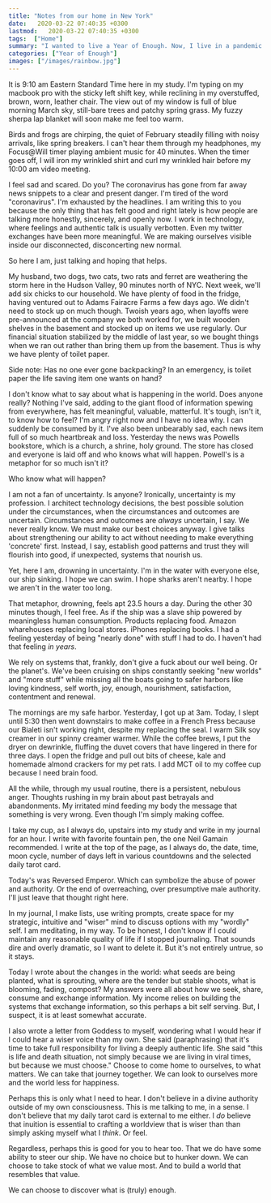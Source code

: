 ```yaml
---
title: "Notes from our home in New York"
date:   2020-03-22 07:40:35 +0300
lastmod:   2020-03-22 07:40:35 +0300
tags:  ["Home"]
summary: "I wanted to live a Year of Enough. Now, I live in a pandemic epicenter where there is no more. Ironic, don't you think? Inside all the uncertainty, I'm discovering the seeds of enough."
categories: ["Year of Enough"]
images: ["/images/rainbow.jpg"]
---
```


It is 9:10 am Eastern Standard Time here in my  study. I'm typing on my macbook pro with the sticky left shift key, while reclining in my overstuffed, brown, worn, leather chair. The view out of my window is full of blue morning March sky, still-bare trees and patchy spring grass. My fuzzy sherpa lap blanket will soon make me feel too warm.

Birds and frogs are chirping, the quiet of February steadily filling with noisy arrivals, like spring breakers. I can't hear them through my headphones, my Focus@Will timer playing ambient music for 40 minutes. When the timer goes off, I will iron my wrinkled shirt and curl my wrinkled hair before my 10:00 am video meeting.

I feel sad and scared. Do you? The coronavirus has gone from far away news snippets to a clear and present danger. I'm tired of the word "coronavirus". I'm exhausted by the headlines. I am writing this to you because the only thing that has felt good and right lately is how people are talking more honestly, sincerely, and openly now. I work in technology, where feelings and authentic talk is usually verbotten. Even my twitter exchanges have been more meaningful. We are making ourselves visible inside our disconnected, disconcerting new normal.

So here I am, just talking and hoping that helps.

My husband, two dogs, two cats, two rats and ferret are weathering the storm here in the Hudson Valley, 90 minutes north of NYC. Next week, we'll add six chicks to our household. We have plenty of food in the fridge, having ventured out to Adams Fairacre Farms a few days ago. We didn't need to stock up on much though. Twoish years ago, when layoffs were pre-announced at the company we both worked for, we built wooden shelves in the basement and stocked up on items we use regularly. Our financial situation stabilized by the middle of last year, so we bought things when we ran out rather than bring them up from the basement. Thus is why we have plenty of toilet paper.

Side note: Has no one ever gone backpacking? In an emergency, is toilet paper the life saving item one wants on hand?

I don't know what to say about what is happening in the world. Does anyone really? Nothing I've said, adding to the giant flood of information spewing from everywhere, has felt meaningful, valuable, matterful. It's tough, isn't it, to know how to feel? I'm angry right now and I have no idea why. I can suddenly be consumed by it. I've also been unbearably sad, each news item full of so much heartbreak and loss. Yesterday the news was Powells bookstore, which is a church, a shrine, holy ground. The store has closed and everyone is laid off and who knows what will happen. Powell's is a metaphor for so much isn't it?

Who know what will happen?

I am not a fan of uncertainty. Is anyone? Ironically, uncertainty is my profession. I architect technology decisions, the best possible solution under the circumstances, when the circumstances and outcomes are uncertain. Circumstances and outcomes are *always* uncertain, I say. We never really know. We must make our best choices anyway. I give talks about strengthening our ability to act without needing to make everything 'concrete' first. Instead, I say, establish good patterns and trust they will flourish into good, if unexpected, systems that nourish us.

Yet, here I am, drowning in uncertainty. I'm in the water with everyone else, our ship sinking. I hope we can swim. I hope sharks aren't nearby. I hope we aren't in the water too long.

That metaphor, drowning, feels apt 23.5 hours a day. During the other 30 minutes though, I feel free. As if the ship was a slave ship powered by meaningless human consumption. Products replacing food. Amazon wharehouses replacing local stores. iPhones replacing books. I had a feeling yesterday of being "nearly done" with stuff I had to do. I haven't had that feeling *in years*.

We rely on systems that, frankly, don't give a fuck about our well being. Or the planet's. We've been cruising on ships constantly seeking "new worlds" and "more stuff" while missing all the boats going to safer harbors like loving kindness, self worth, joy, enough, nourishment, satisfaction, contentment and renewal.

The mornings are my safe harbor. Yesterday, I got up at 3am. Today, I slept until 5:30 then went downstairs to make coffee in a French Press because our Bialeti isn't working right, despite my replacing the seal. I warm Silk soy creamer in our spinny creamer warmer. While the coffee brews, I put the dryer on dewrinkle, fluffing the duvet covers that have lingered in there for three days. I open the fridge and pull out bits of cheese, kale and homemade almond crackers for my pet rats. I add  MCT oil to my coffee cup because I need brain food.

All the while, through my usual routine, there is a persistent, nebulous anger. Thoughts rushing in my brain about past betrayals and abandonments. My irritated mind feeding my body the message that something is very wrong. Even though I'm simply making coffee.

I take my cup, as I always do, upstairs into my study and write in my journal for an hour. I write with favorite fountain pen, the one Neil Gamain recommended. I write at the top of the page, as I always do, the date, time, moon cycle, number of days left in various countdowns and the selected daily tarot card.

Today's was Reversed Emperor. Which can symbolize the abuse of power and authority. Or the end of overreaching, over presumptive male authority. I'll just leave that thought right here.

In my journal, I make lists, use writing prompts, create space for my strategic, intuitive and "wiser" mind to discuss options with my "wordly" self. I am meditating, in my way. To be honest, I don't know if I could maintain any reasonable quality of life if I stopped journaling. That sounds dire and overly dramatic, so I want to delete it. But it's not entirely untrue, so it stays.

Today I wrote about the changes in the world: what seeds are being planted, what is sprouting, where are the tender but stable shoots, what is blooming, fading, compost? My answers were all about how we seek, share, consume and exchange information. My income relies on building the systems that exchange information, so this perhaps a bit self serving. But, I suspect, it is at least somewhat accurate.

I also wrote a letter from Goddess to myself, wondering what I would hear if I could hear a wiser voice than my own. She said (paraphrasing) that it's time to take full responsibility for living a deeply authentic life. She said "this is life and death situation, not simply because we are living in viral times, but because we must choose." Choose to come home to ourselves, to what matters. We can take that journey together. We can look to ourselves more and the world less for happiness.

Perhaps this is only what I need to hear. I don't believe in a divine authority outside of my own consciousness. This is me talking to me, in a sense. I don't believe that my daily tarot card is external to me either. I *do* believe that inuition is essential to crafting a worldview that is wiser than than simply asking myself what I *think*. Or feel.

Regardless, perhaps this is good for you to hear too. That we do have some ability to steer our ship. We have no choice but to hunker down. We can choose to take stock of what we value most. And to build a world that resembles that value.

We can choose to discover what is (truly) enough.
